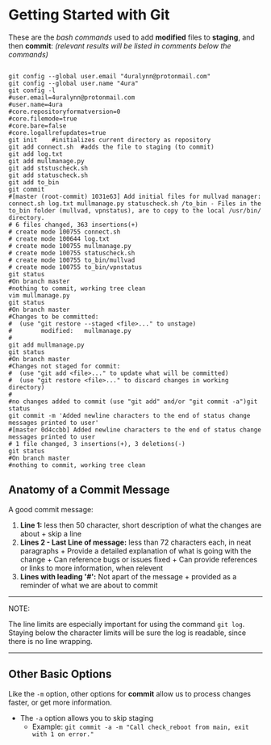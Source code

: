 Getting Started with Git
========================

These are the *bash commands* used to add **modified** files to **staging**, and then **commit**:
*(relevant results will be listed in comments below the commands)*

```console

git config --global user.email "4uralynn@protonmail.com"
git config --global user.name "4ura"
git config -l
#user.email=4uralynn@protonmail.com
#user.name=4ura
#core.repositoryformatversion=0
#core.filemode=true
#core.bare=false
#core.logallrefupdates=true
git init	#initializes current directory as repository
git add connect.sh	#adds the file to staging (to commit)
git add log.txt
git add mullmanage.py
git add ststuscheck.sh
git add statuscheck.sh
git add to_bin
git commit
#[master (root-commit) 1031e63] Add initial files for mullvad manager: connect.sh log.txt mullmanage.py statuscheck.sh /to_bin - Files in the to_bin folder (mullvad, vpnstatus), are to copy to the local /usr/bin/ directory.
# 6 files changed, 363 insertions(+)
# create mode 100755 connect.sh
# create mode 100644 log.txt
# create mode 100755 mullmanage.py
# create mode 100755 statuscheck.sh
# create mode 100755 to_bin/mullvad
# create mode 100755 to_bin/vpnstatus
git status
#On branch master
#nothing to commit, working tree clean
vim mullmanage.py
git status
#On branch master
#Changes to be committed:
#  (use "git restore --staged <file>..." to unstage)
#        modified:   mullmanage.py
#
git add mullmanage.py
git status
#On branch master
#Changes not staged for commit:
#  (use "git add <file>..." to update what will be committed)
#  (use "git restore <file>..." to discard changes in working directory)
#
#no changes added to commit (use "git add" and/or "git commit -a")git status
git commit -m 'Added newline characters to the end of status change messages printed to user'
#[master 0d4ccbb] Added newline characters to the end of status change messages printed to user
# 1 file changed, 3 insertions(+), 3 deletions(-)
git status
#On branch master
#nothing to commit, working tree clean

```

## Anatomy of a Commit Message

A good commit message:

  1. **Line 1:** less then 50 character, short description of what the changes are about
    + skip a line
  2. **Lines 2 - Last Line of message:** less  than 72 characters each, in neat paragraphs
    + Provide a detailed explanation of what is going with the change
    + Can reference bugs or issues fixed
    + Can provide references or links to more information, when relevent
  3. **Lines with leading '#':** Not apart of the message
    + provided as a reminder of what we are about to commit


___

NOTE:

The line limits are especially important for using the command `git log`.
Staying below the character limits will be sure the log is readable, since there is no line wrapping.

___ 

## Other Basic Options

Like the `-m` option, other options for **commit** allow us to process changes faster, or get more information.

  + The `-a` option allows you to skip staging
     - Example: `git commit -a -m "Call check_reboot from main, exit with 1 on error."`

